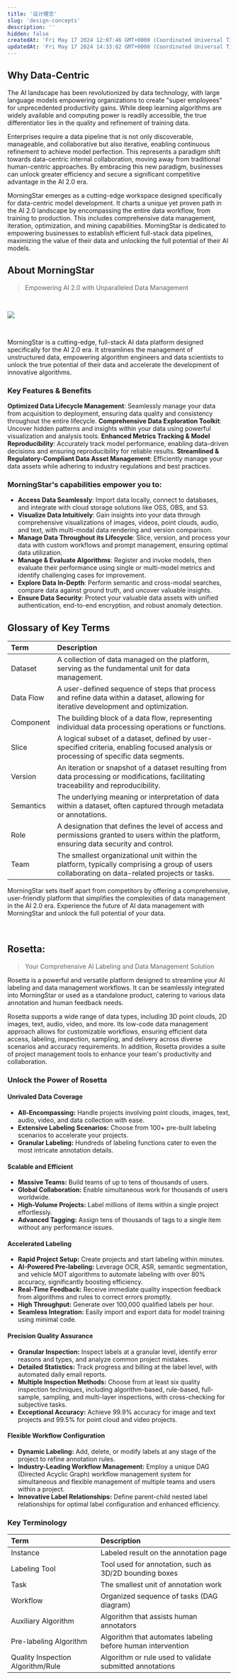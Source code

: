 ```yaml
---
title: '设计理念'
slug: 'design-concepts'
description: ''
hidden: false
createdAt: 'Fri May 17 2024 12:07:46 GMT+0000 (Coordinated Universal Time)'
updatedAt: 'Fri May 17 2024 14:33:02 GMT+0000 (Coordinated Universal Time)'
---
```


## Why Data-Centric

The AI landscape has been revolutionized by data technology, with large language models empowering organizations to create "super employees" for unprecedented productivity gains. While deep learning algorithms are widely available and computing power is readily accessible, the true differentiator lies in the quality and refinement of training data.

Enterprises require a data pipeline that is not only discoverable, manageable, and collaborative but also iterative, enabling continuous refinement to achieve model perfection. This represents a paradigm shift towards data-centric internal collaboration, moving away from traditional human-centric approaches. By embracing this new paradigm, businesses can unlock greater efficiency and secure a significant competitive advantage in the AI 2.0 era.

MorningStar emerges as a cutting-edge workspace designed specifically for data-centric model development. It charts a unique yet proven path in the AI 2.0 landscape by encompassing the entire data workflow, from training to production. This includes comprehensive data management, iteration, optimization, and mining capabilities. MorningStar is dedicated to empowering businesses to establish efficient full-stack data pipelines, maximizing the value of their data and unlocking the full potential of their AI models.

## About MorningStar

> Empowering AI 2.0 with Unparalleled Data Management

<br />

![](https://files.readme.io/838d158-image.png)

<br />

MorningStar is a cutting-edge, full-stack AI data platform designed specifically for the AI 2.0 era. It streamlines the management of unstructured data, empowering algorithm engineers and data scientists to unlock the true potential of their data and accelerate the development of innovative algorithms.

### **Key Features & Benefits**

**Optimized Data Lifecycle Management**: Seamlessly manage your data from acquisition to deployment, ensuring data quality and consistency throughout the entire lifecycle.
**Comprehensive Data Exploration Toolkit**: Uncover hidden patterns and insights within your data using powerful visualization and analysis tools.
**Enhanced Metrics Tracking & Model Reproducibility**: Accurately track model performance, enabling data-driven decisions and ensuring reproducibility for reliable results.
**Streamlined & Regulatory-Compliant Data Asset Management**: Efficiently manage your data assets while adhering to industry regulations and best practices.

### **MorningStar's capabilities empower you to:**

- **Access Data Seamlessly**: Import data locally, connect to databases, and integrate with cloud storage solutions like OSS, OBS, and S3.
- **Visualize Data Intuitively**: Gain insights into your data through comprehensive visualizations of images, videos, point clouds, audio, and text, with multi-modal data rendering and version comparison.
- **Manage Data Throughout its Lifecycle**: Slice, version, and process your data with custom workflows and prompt management, ensuring optimal data utilization.
- **Manage & Evaluate Algorithms**: Register and invoke models, then evaluate their performance using single or multi-model metrics and identify challenging cases for improvement.
- **Explore Data In-Depth**: Perform semantic and cross-modal searches, compare data against ground truth, and uncover valuable insights.
- **Ensure Data Security**: Protect your valuable data assets with unified authentication, end-to-end encryption, and robust anomaly detection.

## Glossary of Key Terms

| Term      | Description                                                                                                                                  |
| :-------- | :------------------------------------------------------------------------------------------------------------------------------------------- |
| Dataset   | A collection of data managed on the platform, serving as the fundamental unit for data management.                                           |
| Data Flow | A user-defined sequence of steps that process and refine data within a dataset, allowing for iterative development and optimization.         |
| Component | The building block of a data flow, representing individual data processing operations or functions.                                          |
| Slice     | A logical subset of a dataset, defined by user-specified criteria, enabling focused analysis or processing of specific data segments.        |
| Version   | An iteration or snapshot of a dataset resulting from data processing or modifications, facilitating traceability and reproducibility.        |
| Semantics | The underlying meaning or interpretation of data within a dataset, often captured through metadata or annotations.                           |
| Role      | A designation that defines the level of access and permissions granted to users within the platform, ensuring data security and control.     |
| Team      | The smallest organizational unit within the platform, typically comprising a group of users collaborating on data-related projects or tasks. |

MorningStar sets itself apart from competitors by offering a comprehensive, user-friendly platform that simplifies the complexities of data management in the AI 2.0 era. Experience the future of AI data management with MorningStar and unlock the full potential of your data.

<br />

## Rosetta:

> Your Comprehensive AI Labeling and Data Management Solution

Rosetta is a powerful and versatile platform designed to streamline your AI labeling and data management workflows. It can be seamlessly integrated into MorningStar or used as a standalone product, catering to various data annotation and human feedback needs.

Rosetta supports a wide range of data types, including 3D point clouds, 2D images, text, audio, video, and more. Its low-code data management approach allows for customizable workflows, ensuring efficient data access, labeling, inspection, sampling, and delivery across diverse scenarios and accuracy requirements. In addition, Rosetta provides a suite of project management tools to enhance your team's productivity and collaboration.

### Unlock the Power of Rosetta

#### Unrivaled Data Coverage

- **All-Encompassing:** Handle projects involving point clouds, images, text, audio, video, and data collection with ease.
- **Extensive Labeling Scenarios:** Choose from 100+ pre-built labeling scenarios to accelerate your projects.
- **Granular Labeling:** Hundreds of labeling functions cater to even the most intricate annotation details.

#### Scalable and Efficient

- **Massive Teams:** Build teams of up to tens of thousands of users.
- **Global Collaboration:** Enable simultaneous work for thousands of users worldwide.
- **High-Volume Projects:** Label millions of items within a single project effortlessly.
- **Advanced Tagging:** Assign tens of thousands of tags to a single item without any performance issues.

#### Accelerated Labeling

- **Rapid Project Setup:** Create projects and start labeling within minutes.
- **AI-Powered Pre-labeling:** Leverage OCR, ASR, semantic segmentation, and vehicle MOT algorithms to automate labeling with over 80% accuracy, significantly boosting efficiency.
- **Real-Time Feedback:** Receive immediate quality inspection feedback from algorithms and rules to correct errors promptly.
- **High Throughput:** Generate over 100,000 qualified labels per hour.
- **Seamless Integration:** Easily import and export data for model training using minimal code.

#### Precision Quality Assurance

- **Granular Inspection:** Inspect labels at a granular level, identify error reasons and types, and analyze common project mistakes.
- **Detailed Statistics:** Track progress and billing at the label level, with automated daily email reports.
- **Multiple Inspection Methods:** Choose from at least six quality inspection techniques, including algorithm-based, rule-based, full-sample, sampling, and multi-layer inspections, with cross-checking for subjective tasks.
- **Exceptional Accuracy:** Achieve 99.9% accuracy for image and text projects and 99.5% for point cloud and video projects.

#### Flexible Workflow Configuration

- **Dynamic Labeling:** Add, delete, or modify labels at any stage of the project to refine annotation rules.
- **Industry-Leading Workflow Management:** Employ a unique DAG (Directed Acyclic Graph) workflow management system for simultaneous and flexible management of multiple teams and users within a project.
- **Innovative Label Relationships:** Define parent-child nested label relationships for optimal label configuration and enhanced efficiency.

### Key Terminology

| Term                              | Description                                                 |
| :-------------------------------- | :---------------------------------------------------------- |
| Instance                          | Labeled result on the annotation page                       |
| Labeling Tool                     | Tool used for annotation, such as 3D/2D bounding boxes      |
| Task                              | The smallest unit of annotation work                        |
| Workflow                          | Organized sequence of tasks (DAG diagram)                   |
| Auxiliary Algorithm               | Algorithm that assists human annotators                     |
| Pre-labeling Algorithm            | Algorithm that automates labeling before human intervention |
| Quality Inspection Algorithm/Rule | Algorithm or rule used to validate submitted annotations    |
